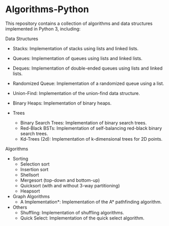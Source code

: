 # Algorithms-Python
This repository contains a collection of algorithms and data structures implemented in Python 3, including:

Data Structures

- Stacks: Implementation of stacks using lists and linked lists.
- Queues: Implementation of queues using lists and linked lists.
- Deques: Implementation of double-ended queues using lists and linked lists.
- Randomized Queue: Implementation of a randomized queue using a list.
- Union-Find: Implementation of the union-find data structure.
- Binary Heaps: Implementation of binary heaps.

- Trees
    - Binary Search Trees: Implementation of binary search trees.
    - Red-Black BSTs: Implementation of self-balancing red-black binary search trees.
    - Kd-Trees (2d): Implementation of k-dimensional trees for 2D points.

Algorithms

- Sorting
    - Selection sort
    - Insertion sort
    - Shellsort
    - Mergesort (top-down and bottom-up)
    - Quicksort (with and without 3-way partitioning)
    - Heapsort
- Graph Algorithms
    - A Implementation*: Implementation of the A* pathfinding algorithm.
- Others
    - Shuffling: Implementation of shuffling algorithms.
    - Quick Select: Implementation of the quick select algorithm.
 
